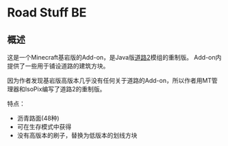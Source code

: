 # Road Stuff BE
## 概述
这是一个Minecraft基岩版的Add-on，是Java版[道路2](https://www.mcmod.cn/class/1418.html)模组的重制版。
Add-on内提供了一些用于铺设道路的建筑方块。  

因为作者发现基岩版高版本几乎没有任何关于道路的Add-on，所以作者用MT管理器和IsoPix编写了道路2的重制版。

特点：  
- 沥青路面(48种)
- 可在生存模式中获得
- 没有高版本的刷子，替换为低版本的划线方块
